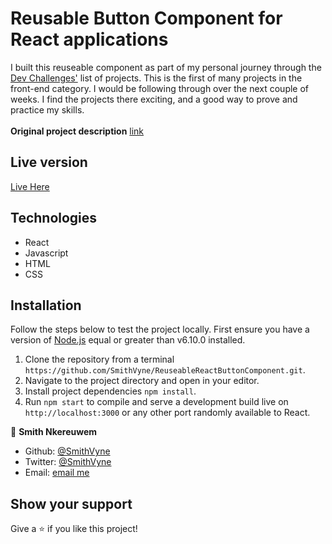 # Reusable Button Component for React applications
I built this reuseable component as part of my personal journey through the [Dev Challenges'](https://devchallenges.io/) list of projects. This is the first of many projects in the front-end category. I would be following through over the next couple of weeks. I find the projects there exciting, and a good way to prove and practice my skills. 
<br><br>
**Original project description** [link](https://devchallenges.io/challenges/ohgVTyJCbm5OZyTB2gNY)

## Live version
[Live Here](https://reuseablebutton.netlify.app/)

## Technologies
  - React
  - Javascript
  - HTML
  - CSS

## Installation
Follow the steps below to test the project locally. First ensure you have a version of [Node.js](http://nodejs.org/) equal or greater than v6.10.0 installed.

1. Clone the repository from a terminal `https://github.com/SmithVyne/ReuseableReactButtonComponent.git`.
2. Navigate to the project directory and open in your editor.
3. Install project dependencies `npm install`.
4. Run `npm start` to compile  and serve a development build live on `http://localhost:3000` 
or any other port randomly available to React.

👤 **Smith Nkereuwem**

- Github: [@SmithVyne](https://github.com/SmithVyne)
- Twitter: [@SmithVyne](https://twitter.com/SmithVyne)
- Email: [email me](mailto:smithnkereuwem2@gmail.com)

## Show your support

Give a ⭐️ if you like this project!

